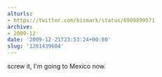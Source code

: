 ```yaml
---
alturls:
- https://twitter.com/bismark/status/6909899571
archive:
- 2009-12
date: '2009-12-21T23:53:24+00:00'
slug: '1261439604'
---
```


screw it, I'm going to Mexico now.

